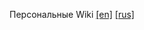 Персональные Wiki [[en]](https://en.wikipedia.org/wiki/Personal_wiki) [[rus]](https://ru.wikipedia.org/wiki/%D0%9F%D0%B5%D1%80%D1%81%D0%BE%D0%BD%D0%B0%D0%BB%D1%8C%D0%BD%D0%B0%D1%8F_%D0%B2%D0%B8%D0%BA%D0%B8)  
